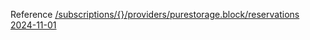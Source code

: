 Reference [/subscriptions/{}/providers/purestorage.block/reservations 2024-11-01](/Resources/mgmt-plane/L3N1YnNjcmlwdGlvbnMve30vcHJvdmlkZXJzL3B1cmVzdG9yYWdlLmJsb2NrL3Jlc2VydmF0aW9ucw==/2024-11-01.xml)
